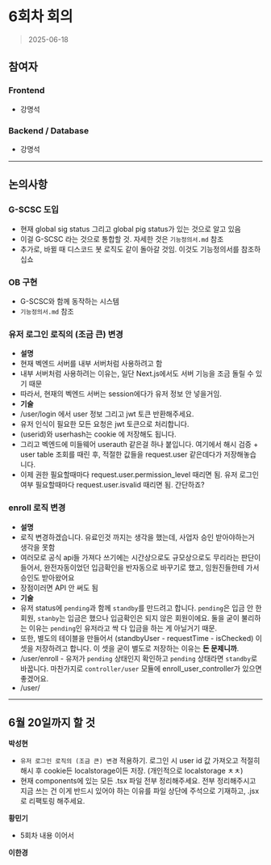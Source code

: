 # 6회차 회의  
> 2025-06-18

## 참여자

### Frontend
- 강명석  

### Backend / Database
- 강명석  

---

## 논의사항

### G-SCSC 도입

- 현재 global sig status 그리고 global pig status가 있는 것으로 알고 있음
- 이걸 G-SCSC 라는 것으로 통합할 것. 자세한 것은 `기능정의서.md` 참조
- 추가로, 바뀔 때 디스코드 봇 로직도 같이 돌아갈 것임. 이것도 기능정의서를 참조하십쇼

### OB 구현  

- G-SCSC와 함께 동작하는 시스템
- `기능정의서.md` 참조  

### 유저 로그인 로직의 (조금 큰) 변경

- **설명**
- 현재 벡엔드 서버를 내부 서버처럼 사용하려고 함
- 내부 서버처럼 사용하려는 이유는, 일단 Next.js에서도 서버 기능을 조금 돌릴 수 있기 때문
- 따라서, 현재의 벡엔드 서버는 session에다가 유저 정보 안 넣을거임.
- **기술**
- /user/login 에서 user 정보 그리고 jwt 토큰 반환해주세요.  
- 유저 인식이 필요한 모든 요청은 jwt 토큰으로 처리합니다.  
- (userid)와 userhash는 cookie 에 저장해도 됩니다.  
- 그리고 벡엔드에 미들웨어 userauth 같은걸 하나 붙입니다. 여기에서 해시 검증 + user table 조회를 때린 후, 적절한 값들을 request.user 같은데다가 저장해놓습니다.  
- 이제 권한 필요할때마다 request.user.permission_level 때리면 됨. 유저 로그인 여부 필요할때마다 request.user.isvalid 때리면 됨. 간단하죠?  

### enroll 로직 변경
- **설명**
- 로직 변경하겠습니다. 유료인것 까지는 생각을 했는데, 사업자 승인 받아야하는거 생각을 못함  
- 여러모로 공식 api들 가져다 쓰기에는 시간상으로도 규모상으로도 무리라는 판단이 들어서, 완전자동이었던 입금확인을 반자동으로 바꾸기로 했고, 임원진들한테 가서 승인도 받아왔어요
- 장점이러면 API 안 써도 됨
- **기술**
- 유저 status에 `pending`과 함께 `standby`를 만드려고 합니다. `pending`은 입금 안 한 회원, `stanby`는 입금은 했으나 입금확인은 되지 않은 회원이에요. 둘을 굳이 불리하는 이유는 `pending`인 유저라고 싹 다 입금을 하는 게 아닐거기 때문.
- 또한, 별도의 테이블을 만들어서 (standbyUser - requestTime - isChecked) 이 셋을 저장하려고 합니다. 이 셋을 굳이 별도로 저장하는 이유는 **돈 문제니까**.  
- /user/enroll -  유저가 `pending` 상태인지 확인하고 `pending` 상태라면 `standby`로 바꿉니다. 마찬가지로 `controller/user` 모듈에 enroll_user_controller가 있으면 좋겠어요.
- /user/

---

## 6월 20일까지 할 것

**박성현**
- `유저 로그인 로직의 (조금 큰) 변경` 적용하기. 로그인 시 user id 값 가져오고 적절히 해시 후 cookie든  localstorage이든 저장. (개인적으로 localstorage ㅊㅊ)  
- 현재 components에 있는 모든 .tsx 파일 전부 정리해주세요. 전부 정리해주시고 지금 쓰는 건 이게 반드시 있어야 하는 이유를 파일 상단에 주석으로 기재하고, .jsx로 리팩토링 해주세요.

**황민기**
- 5회차 내용 이어서

**이한경**

